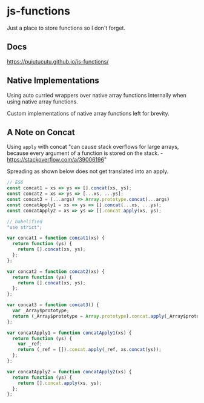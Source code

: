# js-functions

Just a place to store functions so I don't forget.

## Docs

https://puiutucutu.github.io/js-functions/

## Native Implementations

Using auto curried wrappers over native array functions internally when using
 native array functions.
 
Custom implementations of native array functions left for brevity.

## A Note on Concat

Using `apply` with concat "can cause stack overflows for large arrays, 
because every argument of a function is stored on the stack. - https://stackoverflow.com/a/39006196"

Spreading as shown below does not get translated into an apply.

```js
// ES6
const concat1 = xs => ys => [].concat(xs, ys);
const concat2 = xs => ys => [...xs, ...ys];
const concat3 = (...args) => Array.prototype.concat(...args)
const concatApply1 = xs => ys => [].concat(...xs, ...ys);
const concatApply2 = xs => ys => [].concat.apply(xs, ys);

```

```js
// babelified
"use strict";

var concat1 = function concat1(xs) {
  return function (ys) {
    return [].concat(xs, ys);
  };
};

var concat2 = function concat2(xs) {
  return function (ys) {
    return [].concat(xs, ys);
  };
};

var concat3 = function concat3() {
  var _Array$prototype;
  return (_Array$prototype = Array.prototype).concat.apply(_Array$prototype, arguments);
};

var concatApply1 = function concatApply1(xs) {
  return function (ys) {
    var _ref;
    return (_ref = []).concat.apply(_ref, xs.concat(ys));
  };
};

var concatApply2 = function concatApply2(xs) {
  return function (ys) {
    return [].concat.apply(xs, ys);
  };
};
```
